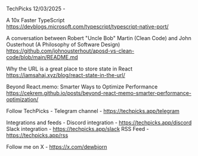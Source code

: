 TechPicks 12/03/2025 -

A 10x Faster TypeScript
https://devblogs.microsoft.com/typescript/typescript-native-port/

A conversation between Robert "Uncle Bob" Martin (Clean Code) and John Ousterhout (A Philosophy of Software Design)
https://github.com/johnousterhout/aposd-vs-clean-code/blob/main/README.md

Why the URL is a great place to store state in React
https://iamsahaj.xyz/blog/react-state-in-the-url/

Beyond React.memo: Smarter Ways to Optimize Performance
https://cekrem.github.io/posts/beyond-react-memo-smarter-performance-optimization/

Follow TechPicks -
Telegram channel - https://techpicks.app/telegram

Integrations and feeds -
Discord integration - https://techpicks.app/discord
Slack integration - https://techpicks.app/slack
RSS Feed - https://techpicks.app/rss

Follow me on X - https://x.com/dewbjorn